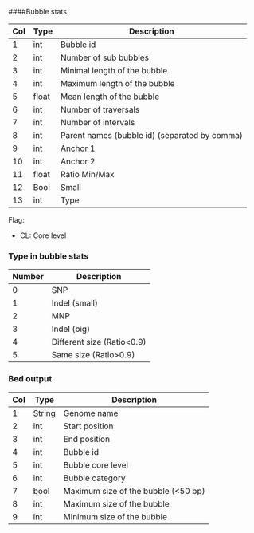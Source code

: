 ####Bubble stats

| Col | Type  | Description                                   |
|-----|-------|-----------------------------------------------|
| 1   | int   | Bubble id                                     |
| 2   | int   | Number of sub bubbles                         |
| 3   | int   | Minimal length of the bubble                  |
| 4   | int   | Maximum length of the bubble                  |
| 5   | float | Mean length of the bubble                     |
| 6   | int   | Number of traversals                          |
| 7   | int   | Number of intervals                           |
| 8   | int   | Parent names (bubble id) (separated by comma) |
| 9  | int   | Anchor 1                                      |
| 10  | int   | Anchor 2                                      |
| 11  | float | Ratio Min/Max                                 |
| 12  | Bool  | Small                                         |
| 13  | int   | Type                                          | 

Flag: 
- CL: Core level 

### Type in bubble stats

| Number | Description                |
|--------|----------------------------|
| 0      | SNP                        |
| 1      | Indel (small)              |
| 2      | MNP                        |
| 3      | Indel (big)                |
| 4      | Different size (Ratio<0.9) |
| 5      | Same size (Ratio>0.9)      |

### Bed output
| Col | Type   | Description                         |
|-----|--------|-------------------------------------|
| 1   | String | Genome name                         |
| 2   | int    | Start position                      |
| 3   | int    | End position                        |
| 4   | int    | Bubble id                           |
| 5   | int    | Bubble core level                   |
| 6   | int    | Bubble category                     |
| 7   | bool   | Maximum size of the bubble (<50 bp) |
| 8   | int    | Maximum size of the bubble          |
| 9   | int    | Minimum size of the bubble          |